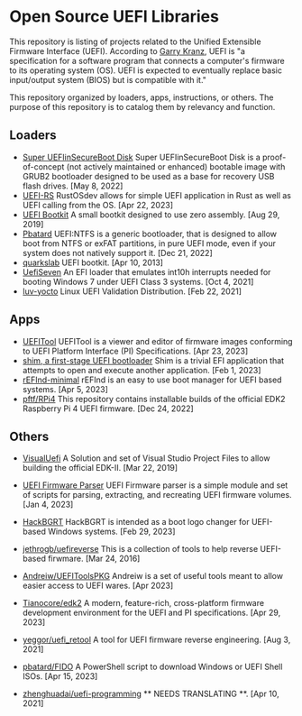 # Open Source UEFI Libraries
This repository is listing of projects related to the Unified Extensible Firmware Interface (UEFI).  According to [Garry Kranz](https://www.techtarget.com/whatis/definition/Unified-Extensible-Firmware-Interface-UEFI), UEFI is "a specification for a software program that connects a computer's firmware to its operating system (OS). UEFI is expected to eventually replace basic input/output system (BIOS) but is compatible with it."

This repository organized by loaders, apps, instructions, or others. The purpose of this repository is to catalog them by relevancy and function.

## Loaders
- [Super UEFIinSecureBoot Disk](https://github.com/ValdikSS/Super-UEFIinSecureBoot-Disk) Super UEFIinSecureBoot Disk is a proof-of-concept (not actively maintained or enhanced) bootable image with GRUB2 bootloader designed to be used as a base for recovery USB flash drives. [May 8, 2022]
- [UEFI-RS](https://github.com/rust-osdev/uefi-rs) RustOSdev allows for simple UEFI application in Rust as well as UEFI calling from the OS. [Apr 22, 2023]
- [UEFI Bootkit](https://github.com/ajkhoury/UEFI-Bootkit) A small bootkit designed to use zero assembly. [Aug 29, 2019]
- [Pbatard](https://github.com/pbatard/uefi-ntfs) UEFI:NTFS is a generic bootloader, that is designed to allow boot from NTFS or exFAT partitions, in pure UEFI mode, even if your system does not natively support it. [Dec 21, 2022]
- [quarkslab](https://github.com/quarkslab/dreamboot) UEFI bootkit. [Apr 10, 2013]
- [UefiSeven](https://github.com/manatails/uefiseven) An EFI loader that emulates int10h interrupts needed for booting Windows 7 under UEFI Class 3 systems. [Oct 4, 2021]
- [luv-yocto](https://github.com/intel/luv-yocto) Linux UEFI Validation Distribution. [Feb 22, 2021]
## Apps
- [UEFITool](https://github.com/LongSoft/UEFITool) UEFITool is a viewer and editor of firmware images conforming to UEFI Platform Interface (PI) Specifications. [Apr 23, 2023]
- [shim, a first-stage UEFI bootloader](https://github.com/rhboot/shim) Shim is a trivial EFI application that attempts to open and execute another application. [Feb 1, 2023]
- [rEFInd-minimal](https://github.com/evanpurkhiser/rEFInd-minimal) rEFInd is an easy to use boot manager for UEFI based systems. [Apr 5, 2023]
- [pftf/RPi4](https://github.com/pftf/RPi4) This repository contains installable builds of the official EDK2 Raspberry Pi 4 UEFI firmware. [Dec 24, 2022]

## Others
- [VisualUefi](https://github.com/ionescu007/VisualUefi) A Solution and set of Visual Studio Project Files to allow building the official EDK-II. [Mar 22, 2019]
- [UEFI Firmware Parser](https://github.com/theopolis/uefi-firmware-parser) UEFI Firmware parser is a simple module and set of scripts for parsing, extracting, and recreating UEFI firmware volumes. [Jan 4, 2023]
- [HackBGRT](https://github.com/Metabolix/HackBGRT) HackBGRT is intended as a boot logo changer for UEFI-based Windows systems. [Feb 29, 2023]
- [jethrogb/uefireverse](https://github.com/search?p=2&q=UEFI&type=Repositories) This is a collection of tools to help reverse UEFI-based firwmare. [Mar 24, 2016]
- [Andreiw/UEFIToolsPKG](https://github.com/andreiw/UefiToolsPkg) Andreiw is a set of useful tools meant to allow easier access to UEFI wares. [Apr 2023]
- [Tianocore/edk2](https://github.com/tianocore/edk2) A modern, feature-rich, cross-platform firmware development environment for the UEFI and PI specifications. [Apr 29, 2023]
- [yeggor/uefi_retool](https://github.com/yeggor/uefi_retool) A tool for UEFI firmware reverse engineering. [Aug 3, 2021]

- [pbatard/FIDO](https://github.com/pbatard/Fido) A PowerShell script to download Windows or UEFI Shell ISOs. [Apr 15, 2023]
- [zhenghuadai/uefi-programming](https://github.com/zhenghuadai/uefi-programming) ** NEEDS TRANSLATING **. [Apr 10, 2021]



